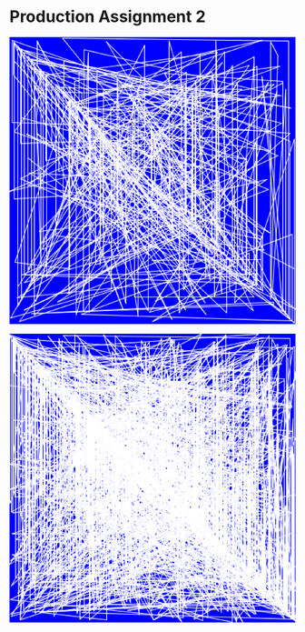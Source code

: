 # Production Assignment 2

![](https://github.com/SalamaAlmheiri/introToIM/blob/main/May%2031/Production%20Assignment%202-a.png)

![](https://github.com/SalamaAlmheiri/introToIM/blob/main/May%2031/Production%20Assignment%202-b.png)
